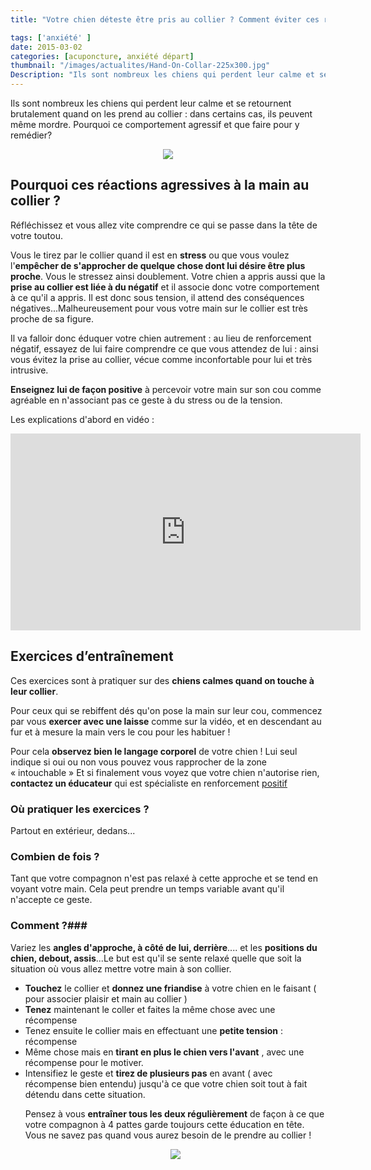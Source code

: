 ```yaml
---
title: "Votre chien déteste être pris au collier ? Comment éviter ces réactions ?"

tags: ['anxiété' ]
date: 2015-03-02
categories: [acuponcture, anxiété départ]
thumbnail: "/images/actualites/Hand-On-Collar-225x300.jpg"
Description: "Ils sont nombreux les chiens qui perdent leur calme et se retournent brutalement quand on les prend au collier : dans certains cas, ils peuvent même mordre."
---
```


Ils sont nombreux les chiens qui perdent leur calme et se retournent brutalement quand on les prend au collier : dans certains cas, ils peuvent même mordre.
Pourquoi ce comportement agressif et que faire pour y remédier?

<p align="center"><img src= "/images/actualites/Hand-On-Collar-225x300.jpg"></p>

## Pourquoi ces réactions agressives à la main au collier ? ##
Réfléchissez et vous allez vite comprendre ce qui se passe dans la tête de votre toutou.

Vous le tirez par le collier quand il est en <b>stress</b> ou que vous voulez l'<b>empêcher de s'approcher de quelque chose dont lui désire être plus proche</b>. Vous le stressez ainsi doublement. Votre chien a appris aussi que la <b>prise au collier est liée à du négatif</b> et il associe donc votre comportement à ce qu'il a appris. Il est donc sous tension, il attend des conséquences négatives...Malheureusement pour vous votre main sur le collier est très proche de sa figure.

Il va falloir donc éduquer votre chien autrement : au lieu de renforcement négatif, essayez de lui faire comprendre ce que vous attendez de lui : ainsi vous évitez la prise au collier, vécue comme inconfortable pour lui et très intrusive.

<b>Enseignez lui de façon positive</b> à percevoir votre main sur son cou comme agréable en n'associant pas ce geste à du stress ou de la tension.

 Les explications d'abord en vidéo :

<p align="center"><iframe width="560" height="315" src="https://www.youtube.com/embed/JLoPzshhLhM" frameborder="0" allowfullscreen></iframe></p>








## Exercices d’entraînement ##
Ces exercices sont à pratiquer sur des <b>chiens calmes quand on touche à leur collier</b>.

Pour ceux qui se rebiffent dés qu'on pose la main sur leur cou, commencez par vous <b>exercer avec une laisse</b> comme sur la vidéo, et en descendant au fur et à mesure la main vers le cou pour les habituer !

Pour cela <b>observez bien le langage corporel</b> de votre chien ! Lui seul indique si oui ou non vous pouvez vous rapprocher de la zone « intouchable » Et si finalement vous voyez que votre chien n'autorise rien, <b>contactez un éducateur</b> qui est spécialiste en renforcement <a href="http://thinkpawsitivedog.com/blog/collar-grab/" target="_blank"> positif </a>

### Où pratiquer les exercices ? ###
Partout en extérieur, dedans...

### Combien de fois ?  ###
Tant que votre compagnon n'est pas relaxé à cette approche et se tend en voyant votre main. Cela peut prendre un temps variable avant qu'il n'accepte ce geste.

### Comment ?###
Variez les <b> angles d'approche, à côté de lui, derrière</b>.... et les <b>positions du chien, debout, assis</b>...Le but est qu'il se sente relaxé quelle que soit la situation où vous allez mettre votre main à son collier.
<ul>
<li> <b>Touchez</b> le collier et <b>donnez une friandise</b> à votre chien en le faisant ( pour associer plaisir et main au collier ) </li>
<li> <b>Tenez</b> maintenant le coller et faites la même chose avec une récompense </li>
<li> Tenez ensuite le collier mais en effectuant une <b>petite tension</b> : récompense </li>
<li> Même chose mais en <b> tirant en plus le chien vers l'avant</b> , avec une récompense pour le motiver. </li>
<li> Intensifiez le geste et <b> tirez de plusieurs pas</b>  en avant ( avec récompense bien entendu) jusqu'à ce que votre chien soit tout à fait détendu dans cette situation.</li>


Pensez à vous <b>entraîner tous les deux régulièrement</b> de façon à ce que votre compagnon à 4 pattes garde toujours cette éducation en tête. Vous ne savez pas quand vous aurez besoin de le prendre au collier !




<p align="center"><img src= "/images/actualites/giphy.gif"></p>



